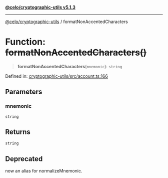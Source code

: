 [**@celo/cryptographic-utils v5.1.3**](../README.md)

***

[@celo/cryptographic-utils](../globals.md) / formatNonAccentedCharacters

# Function: ~~formatNonAccentedCharacters()~~

> **formatNonAccentedCharacters**(`mnemonic`): `string`

Defined in: [cryptographic-utils/src/account.ts:166](https://github.com/celo-org/developer-tooling/blob/master/packages/sdk/cryptographic-utils/src/account.ts#L166)

## Parameters

### mnemonic

`string`

## Returns

`string`

## Deprecated

now an alias for normalizeMnemonic.
